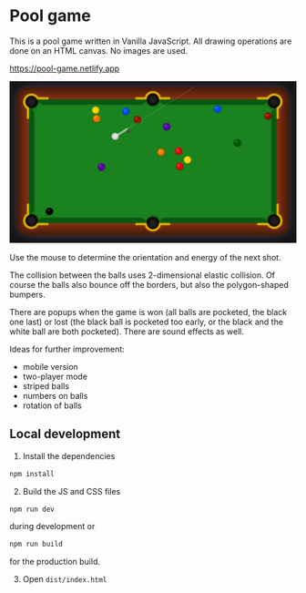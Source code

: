 # Pool game

This is a pool game written in Vanilla JavaScript. All drawing operations are done on an HTML canvas. No images are used.

https://pool-game.netlify.app

<img src="./screenshots/screenshot1.png" />

Use the mouse to determine the orientation and energy of the next shot.

The collision between the balls uses 2-dimensional elastic collision. Of course the balls also bounce off the borders, but also the polygon-shaped bumpers.

There are popups when the game is won (all balls are pocketed, the black one last) or lost (the black ball is pocketed too early, or the black and the white ball are both pocketed). There are sound effects as well.

Ideas for further improvement:

-   mobile version
-   two-player mode
-   striped balls
-   numbers on balls
-   rotation of balls

## Local development

1. Install the dependencies

```bash
npm install
```

2. Build the JS and CSS files

```bash
npm run dev
```

during development or

```bash
npm run build
```

for the production build.

3. Open `dist/index.html`
